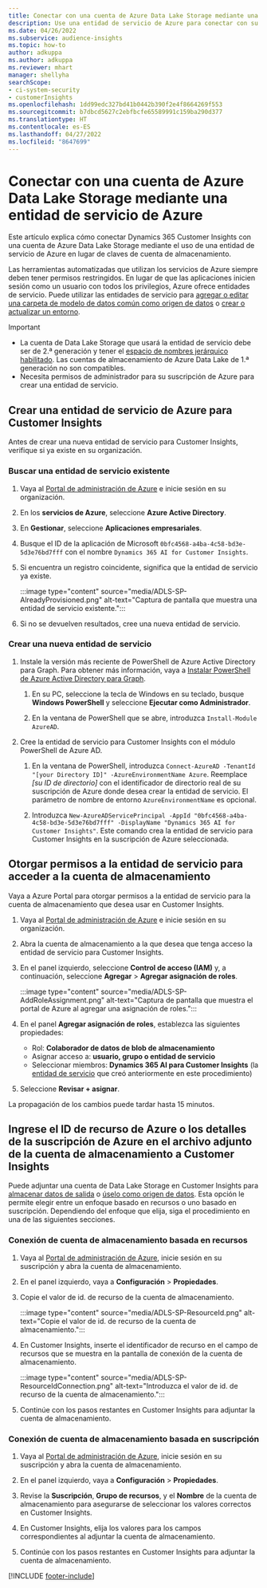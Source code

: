 ```yaml
---
title: Conectar con una cuenta de Azure Data Lake Storage mediante una entidad de servicio
description: Use una entidad de servicio de Azure para conectar con su propio lago de datos.
ms.date: 04/26/2022
ms.subservice: audience-insights
ms.topic: how-to
author: adkuppa
ms.author: adkuppa
ms.reviewer: mhart
manager: shellyha
searchScope:
- ci-system-security
- customerInsights
ms.openlocfilehash: 1dd99edc327bd41b0442b390f2e4f8664269f553
ms.sourcegitcommit: b7dbcd5627c2ebfbcfe65589991c159ba290d377
ms.translationtype: HT
ms.contentlocale: es-ES
ms.lasthandoff: 04/27/2022
ms.locfileid: "8647699"
---
```

# <a name="connect-to-an-azure-data-lake-storage-account-by-using-an-azure-service-principal"></a>Conectar con una cuenta de Azure Data Lake Storage mediante una entidad de servicio de Azure

Este artículo explica cómo conectar Dynamics 365 Customer Insights con una cuenta de Azure Data Lake Storage mediante el uso de una entidad de servicio de Azure en lugar de claves de cuenta de almacenamiento. 

Las herramientas automatizadas que utilizan los servicios de Azure siempre deben tener permisos restringidos. En lugar de que las aplicaciones inicien sesión como un usuario con todos los privilegios, Azure ofrece entidades de servicio. Puede utilizar las entidades de servicio para [agregar o editar una carpeta de modelo de datos común como origen de datos](connect-common-data-model.md) o [crear o actualizar un entorno](create-environment.md).

> [!IMPORTANT]
> - La cuenta de Data Lake Storage que usará la entidad de servicio debe ser de 2.ª generación y tener el [espacio de nombres jerárquico habilitado](/azure/storage/blobs/data-lake-storage-namespace). Las cuentas de almacenamiento de Azure Data Lake de 1.ª generación no son compatibles.
> - Necesita permisos de administrador para su suscripción de Azure para crear una entidad de servicio.

## <a name="create-an-azure-service-principal-for-customer-insights"></a>Crear una entidad de servicio de Azure para Customer Insights

Antes de crear una nueva entidad de servicio para Customer Insights, verifique si ya existe en su organización.

### <a name="look-for-an-existing-service-principal"></a>Buscar una entidad de servicio existente

1. Vaya al [Portal de administración de Azure](https://portal.azure.com) e inicie sesión en su organización.

2. En los **servicios de Azure**, seleccione **Azure Active Directory**.

3. En **Gestionar**, seleccione **Aplicaciones empresariales**.

4. Busque el ID de la aplicación de Microsoft `0bfc4568-a4ba-4c58-bd3e-5d3e76bd7fff` con el nombre `Dynamics 365 AI for Customer Insights`.

5. Si encuentra un registro coincidente, significa que la entidad de servicio ya existe. 
   
   :::image type="content" source="media/ADLS-SP-AlreadyProvisioned.png" alt-text="Captura de pantalla que muestra una entidad de servicio existente.":::
   
6. Si no se devuelven resultados, cree una nueva entidad de servicio.

### <a name="create-a-new-service-principal"></a>Crear una nueva entidad de servicio

1. Instale la versión más reciente de PowerShell de Azure Active Directory para Graph. Para obtener más información, vaya a [Instalar PowerShell de Azure Active Directory para Graph](/powershell/azure/active-directory/install-adv2).

   1. En su PC, seleccione la tecla de Windows en su teclado, busque **Windows PowerShell** y seleccione **Ejecutar como Administrador**.
   
   1. En la ventana de PowerShell que se abre, introduzca `Install-Module AzureAD`.

2. Cree la entidad de servicio para Customer Insights con el módulo PowerShell de Azure AD.

   1. En la ventana de PowerShell, introduzca `Connect-AzureAD -TenantId "[your Directory ID]" -AzureEnvironmentName Azure`. Reemplace *[su ID de directorio]* con el identificador de directorio real de su suscripción de Azure donde desea crear la entidad de servicio. El parámetro de nombre de entorno `AzureEnvironmentName` es opcional.
  
   1. Introduzca `New-AzureADServicePrincipal -AppId "0bfc4568-a4ba-4c58-bd3e-5d3e76bd7fff" -DisplayName "Dynamics 365 AI for Customer Insights"`. Este comando crea la entidad de servicio para Customer Insights en la suscripción de Azure seleccionada. 

## <a name="grant-permissions-to-the-service-principal-to-access-the-storage-account"></a>Otorgar permisos a la entidad de servicio para acceder a la cuenta de almacenamiento

Vaya a Azure Portal para otorgar permisos a la entidad de servicio para la cuenta de almacenamiento que desea usar en Customer Insights.

1. Vaya al [Portal de administración de Azure](https://portal.azure.com) e inicie sesión en su organización.

1. Abra la cuenta de almacenamiento a la que desea que tenga acceso la entidad de servicio para Customer Insights.

1. En el panel izquierdo, seleccione **Control de acceso (IAM)** y, a continuación, seleccione **Agregar** > **Agregar asignación de roles**.

   :::image type="content" source="media/ADLS-SP-AddRoleAssignment.png" alt-text="Captura de pantalla que muestra el portal de Azure al agregar una asignación de roles.":::

1. En el panel **Agregar asignación de roles**, establezca las siguientes propiedades:
   - Rol: **Colaborador de datos de blob de almacenamiento**
   - Asignar acceso a: **usuario, grupo o entidad de servicio**
   - Seleccionar miembros: **Dynamics 365 AI para Customer Insights** (la [entidad de servicio](#create-a-new-service-principal) que creó anteriormente en este procedimiento)

1.  Seleccione **Revisar + asignar**.

La propagación de los cambios puede tardar hasta 15 minutos.

## <a name="enter-the-azure-resource-id-or-the-azure-subscription-details-in-the-storage-account-attachment-to-customer-insights"></a>Ingrese el ID de recurso de Azure o los detalles de la suscripción de Azure en el archivo adjunto de la cuenta de almacenamiento a Customer Insights

Puede adjuntar una cuenta de Data Lake Storage en Customer Insights para [almacenar datos de salida](manage-environments.md) o [úselo como origen de datos](connect-dataverse-managed-lake.md). Esta opción le permite elegir entre un enfoque basado en recursos o uno basado en suscripción. Dependiendo del enfoque que elija, siga el procedimiento en una de las siguientes secciones.

### <a name="resource-based-storage-account-connection"></a>Conexión de cuenta de almacenamiento basada en recursos

1. Vaya al [Portal de administración de Azure](https://portal.azure.com), inicie sesión en su suscripción y abra la cuenta de almacenamiento.

1. En el panel izquierdo, vaya a **Configuración** > **Propiedades**.

1. Copie el valor de id. de recurso de la cuenta de almacenamiento.

   :::image type="content" source="media/ADLS-SP-ResourceId.png" alt-text="Copie el valor de id. de recurso de la cuenta de almacenamiento.":::

1. En Customer Insights, inserte el identificador de recurso en el campo de recursos que se muestra en la pantalla de conexión de la cuenta de almacenamiento.

   :::image type="content" source="media/ADLS-SP-ResourceIdConnection.png" alt-text="Introduzca el valor de id. de recurso de la cuenta de almacenamiento.":::   

1. Continúe con los pasos restantes en Customer Insights para adjuntar la cuenta de almacenamiento.

### <a name="subscription-based-storage-account-connection"></a>Conexión de cuenta de almacenamiento basada en suscripción

1. Vaya al [Portal de administración de Azure](https://portal.azure.com), inicie sesión en su suscripción y abra la cuenta de almacenamiento.

1. En el panel izquierdo, vaya a **Configuración** > **Propiedades**.

1. Revise la **Suscripción**, **Grupo de recursos**, y el **Nombre** de la cuenta de almacenamiento para asegurarse de seleccionar los valores correctos en Customer Insights.

1. En Customer Insights, elija los valores para los campos correspondientes al adjuntar la cuenta de almacenamiento.

1. Continúe con los pasos restantes en Customer Insights para adjuntar la cuenta de almacenamiento.


[!INCLUDE [footer-include](includes/footer-banner.md)]